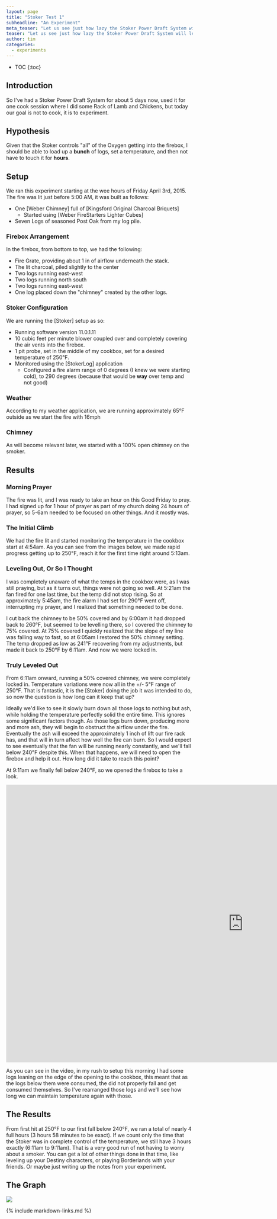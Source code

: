 ```yaml
---
layout: page
title: "Stoker Test 1"
subheadline: "An Experiment"
meta_teaser: "Let us see just how lazy the Stoker Power Draft System will let us be."
teaser: "Let us see just how lazy the Stoker Power Draft System will let us be."
author: tim
categories:
  - experiments
---
```



* TOC
{:toc}

## Introduction

So I've had a Stoker Power Draft System for about 5 days now, used it for one cook session where I did some Rack of Lamb and Chickens, but today our goal is not to cook, it is to experiment.

## Hypothesis

Given that the Stoker controls "all" of the Oxygen getting into the firebox, I should be able to load up a **bunch** of logs, set a temperature, and then not have to touch it for **hours**.

## Setup

We ran this experiment starting at the wee hours of Friday April 3rd, 2015.  The fire was lit just before 5:00 AM, it was built as follows:

* One [Weber Chimney] full of [Kingsford Original Charcoal Briquets]
	* Started using [Weber FireStarters Lighter Cubes]
* Seven Logs of seasoned Post Oak from my log pile.

### Firebox Arrangement

In the firebox, from bottom to top, we had the following:

* Fire Grate, providing about 1 in of airflow underneath the stack.
* The lit charcoal, piled slightly to the center
* Two logs running east-west
* Two logs running north south
* Two logs running east-west
* One log placed down the "chimney" created by the other logs.

### Stoker Configuration

We are running the [Stoker] setup as so:

* Running software version 11.0.1.11
* 10 cubic feet per minute blower coupled over and completely covering the air vents into the firebox.
* 1 pit probe, set in the middle of my cookbox, set for a desired temperature of 250°F.
* Monitored using the [StokerLog] application
  * Configured a fire alarm range of 0 degrees (I knew we were starting cold), to 290 degrees (because that would be **way** over temp and not good)

### Weather

According to my weather application, we are running approximately 65°F outside as we start the fire with 16mph

### Chimney

As will become relevant later, we started with a 100% open chimney on the smoker.

## Results

### Morning Prayer

The fire was lit, and I was ready to take an hour on this Good Friday to pray.  I had signed up for 1 hour of prayer as part of my church doing 24 hours of prayer, so 5-6am needed to be focused on other things.  And it mostly was.

### The Initial Climb

We had the fire lit and started monitoring the temperature in the cookbox start at 4:54am.  As you can see from the images below, we made rapid progress getting up to 250°F, reach it for the first time right around 5:13am.

### Leveling Out, Or So I Thought

I was completely unaware of what the temps in the cookbox were, as I was still praying, but as it turns out, things were not going so well.  At 5:21am the fan fired for one last time, but the temp did not stop rising.  So at approximately 5:45am, the fire alarm I had set for 290°F went off, interrupting my prayer, and I realized that something needed to be done.  

I cut back the chimney to be 50% covered and by 6:00am it had dropped back to 260°F, but seemed to be levelling there, so I covered the chimney to 75% covered. At 75% covered I quickly realized that the slope of my line was falling way to fast, so at 6:05am I restored the 50% chimney setting. The temp dropped as low as 241°F recovering from my adjustments, but made it back to 250°F by 6:11am.  And now we were locked in.

### Truly Leveled Out

From 6:11am onward, running a 50% covered chimney, we were completely locked in.  Temperature variations were now all in the +/- 5°F range of 250°F.  That is fantastic, it is the [Stoker] doing the job it was intended to do, so now the question is how long can it keep that up?

Ideally we'd like to see it slowly burn down all those logs to nothing but ash, while holding the temperature perfectly solid the entire time.  This ignores some significant factors though.  As those logs burn down, producing more and more ash, they will begin to obstruct the airflow under the fire.  Eventually the ash will exceed the approximately 1 inch of lift our fire rack has, and that will in turn affect how well the fire can burn.  So I would expect to see eventually that the fan will be running nearly constantly, and we'll fall below 240°F despite this.  When that happens, we will need to open the firebox and help it out.  How long did it take to reach this point?

At 9:11am we finally fell below 240°F, so we opened the firebox to take a look.

<iframe width="1280" height="750" src="https://www.youtube.com/embed/wqGOrUvlqaE" frameborder="0" allowfullscreen></iframe>

As you can see in the video, in my rush to setup this morning I had some logs leaning on the edge of the opening to the cookbox, this meant that as the logs below them were consumed, the did not properly fall and get consumed themselves.  So I've rearranged those logs and we'll see how long we can maintain temperature again with those.

## The Results

From first hit at 250°F to our first fall below 240°F, we ran a total of nearly 4 full hours (3 hours 58 minutes to be exact).  If we count only the time that the Stoker was in complete control of the temperature, we still have 3 hours exactly (6:11am to 9:11am).  That is a very good run of not having to worry about a smoker.  You can get a lot of other things done in that time, like leveling up your Destiny characters, or playing Borderlands with your friends.  Or maybe just writing up the notes from your experiment.

## The Graph

<img src="{{ site.urlimg }}stoker-test-1.png" />

{% include markdown-links.md %}
